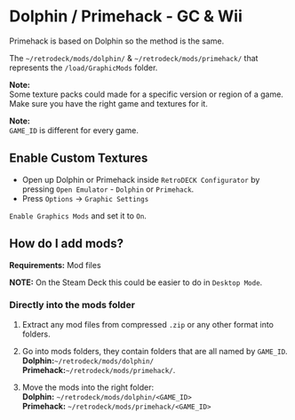 # Dolphin / Primehack - GC & Wii
Primehack is based on Dolphin so the method is the same. 

The `~/retrodeck/mods/dolphin/` & `~/retrodeck/mods/primehack/` that represents the `/load/GraphicMods` folder.<br>


**Note:** <br>
Some texture packs could made for a specific version or region of a game. Make sure you have the right game and textures for it.

**Note:**<br>
`GAME_ID` is different for every game.

## Enable Custom Textures
* Open up Dolphin or Primehack inside `RetroDECK Configurator` by pressing `Open Emulator` - `Dolphin` or `Primehack`. 
* Press `Options` -> `Graphic Settings`  

`Enable Graphics Mods` and set it to `On`.<br>

## How do I add mods?

**Requirements:** Mod files <br>

**NOTE:** On the Steam Deck this could be easier to do in `Desktop Mode`. 


### Directly into the mods folder

1. Extract any mod files from compressed `.zip` or any other format into folders.

2. Go into mods folders, they contain folders that are all named by `GAME_ID`.<br>
**Dolphin:**`~/retrodeck/mods/dolphin/` <br>
**Primehack:**`~/retrodeck/mods/primehack/`. 

3. Move the mods into the right folder: <br>
**Dolphin:** `~/retrodeck/mods/dolphin/<GAME_ID>` <br>
**Primehack:** `~/retrodeck/mods/primehack/<GAME_ID>` <br>
